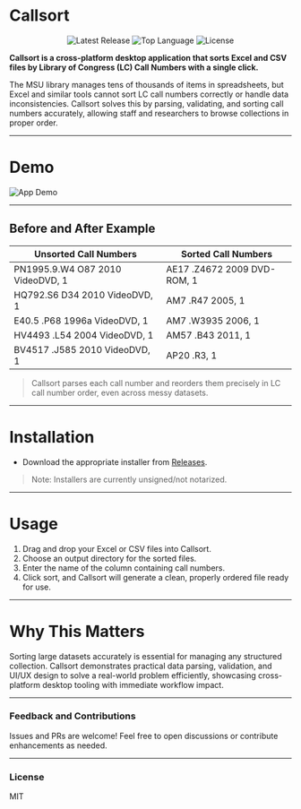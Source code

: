 # Callsort

<p align="center">
  <img src="https://img.shields.io/github/v/release/Digital-Multimedia-Center/Callsort?style=flat-square" alt="Latest Release">
  <img src="https://img.shields.io/github/languages/top/Digital-Multimedia-Center/Callsort?style=flat-square" alt="Top Language">
  <img src="https://img.shields.io/github/license/Digital-Multimedia-Center/Callsort" alt="License">
</p>

**Callsort is a cross-platform desktop application that sorts Excel and CSV files by Library of Congress (LC) Call Numbers with a single click.**

The MSU library manages tens of thousands of items in spreadsheets, but Excel and similar tools cannot sort LC call numbers correctly or handle data inconsistencies. Callsort solves this by parsing, validating, and sorting call numbers accurately, allowing staff and researchers to browse collections in proper order.

---

# Demo

![App Demo](assets/demo.gif)

---

## Before and After Example

| Unsorted Call Numbers            | Sorted Call Numbers              |
|----------------------------------|----------------------------------|
| PN1995.9.W4 O87 2010 VideoDVD, 1 | AE17 .Z4672 2009 DVD-ROM, 1      |
| HQ792.S6 D34 2010 VideoDVD, 1    | AM7 .R47 2005, 1                 |
| E40.5 .P68 1996a VideoDVD, 1     | AM7 .W3935 2006, 1               |
| HV4493 .L54 2004 VideoDVD, 1     | AM57 .B43 2011, 1                |
| BV4517 .J585 2010 VideoDVD, 1    | AP20 .R3, 1                      |

> Callsort parses each call number and reorders them precisely in LC call number order, even across messy datasets.

---

# Installation

- Download the appropriate installer from [Releases](https://github.com/Digital-Multimedia-Center/LCC-Sort-Executable/releases).
> Note: Installers are currently unsigned/not notarized.

---

# Usage

1. Drag and drop your Excel or CSV files into Callsort.
2. Choose an output directory for the sorted files.
3. Enter the name of the column containing call numbers.
4. Click sort, and Callsort will generate a clean, properly ordered file ready for use.

---

# Why This Matters

Sorting large datasets accurately is essential for managing any structured collection. Callsort demonstrates practical data parsing, validation, and UI/UX design to solve a real-world problem efficiently, showcasing cross-platform desktop tooling with immediate workflow impact.

---

### Feedback and Contributions

Issues and PRs are welcome! Feel free to open discussions or contribute enhancements as needed.

---

### License

MIT
